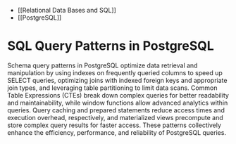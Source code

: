 - [[Relational Data Bases and SQL]]
- [[PostgreSQL]]
# SQL Query Patterns in PostgreSQL

Schema query patterns in PostgreSQL optimize data retrieval and manipulation by using indexes on frequently queried columns to speed up SELECT queries, optimizing joins with indexed foreign keys and appropriate join types, and leveraging table partitioning to limit data scans. Common Table Expressions (CTEs) break down complex queries for better readability and maintainability, while window functions allow advanced analytics within queries. Query caching and prepared statements reduce access times and execution overhead, respectively, and materialized views precompute and store complex query results for faster access. These patterns collectively enhance the efficiency, performance, and reliability of PostgreSQL queries.